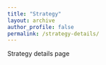 ```yaml
---
title: "Strategy"
layout: archive
author_profile: false
permalink: /strategy-details/
---
```


Strategy details page
